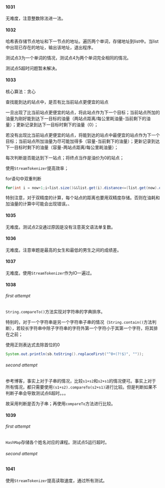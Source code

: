 #### 1031

无难度，注意整数除法进一法。

#### 1032

哈希表存储节点地址和下一节点的地址。遍历两个单词，存储地址到list中。当list中出现已存在的地址，输出该地址，退出程序。

测试点3为一个单词的情况，测试点4为两个单词完全相同的情况。

测试点5超时问题暂未解决。

#### 1033

核心算法：贪心

查找能到达的站点中，是否有比当前站点更便宜的站点

一旦出现了比当前站点更便宜的站点，将此站点作为下一个目标；当前站点所加的油量为刚好能到达下一目标的油量（两站点距离/每公里耗油量-当前剩下的油量）；更新记录到达下一目标时剩下的油量（0）；

若没有出现比当前站点更便宜的站点，将能到达的站点中最便宜的站点作为下一个目标；当前站点所加油量为尽可能加得多（容量-当前剩下的油量）；更新记录到达下一目标时剩下的油量（容量-两站点距离/每公里耗油量）；

每次判断是否能达到下一站点；将终点当作是油价为0的站点；

使用`StreamTokenizer`提高效率；

for语句中双重判断

````java
for(int i = now+1;i<list.size()&&list.get(i).distance<=(list.get(now).distance+capacity*gasrun);i++)
````

特别注意，对于双精度的计算，每个站点的距离也要用双精度存储。否则在油耗和加油量的计算中可能会出现错误。、


#### 1035

无难度。测试点2没通过原因是没有注意英文语法单复数。
#### 1036

无难度。注意审题是最高的女生和最低的男生之间的成绩差。

#### 1037

无难度。使用`StreamTokenizer`作为IO一遍过。

#### 1038

###### first attempt

`String.compareTo()`方法实现对字符串的字典排序。

特别的，对于一个字符串是另一个字符串子串的情况（`String.contain()`方法判断），若较长字符串中除子字符串的字符外第一个字符小于其第一个字符，将其排在之前；

使用正则表达式去除首位的0

````java
System.out.println(sb.toString().replaceFirst("^0+(?!$)", ""));
````

###### second attempt

参考博客，事实上对于子串的情况，比较`s1+s2`和`s2+s1`的情况便可。事实上对于所有情况，都只需要使用`(s1+s2).compareTo(s2+s1)`进行比较。但是判断如果不判断子串会导致测试点6超时。。。

故采用判断是否为子串；再使用`compareTo`方法进行比较。

#### 1039

###### first attempt

`HashMap`存储各个姓名对应的课程。测试点5运行超时。

###### second attempt




#### 1041
使用`StreamTokenizer`提高读取速度，通过所有测试。